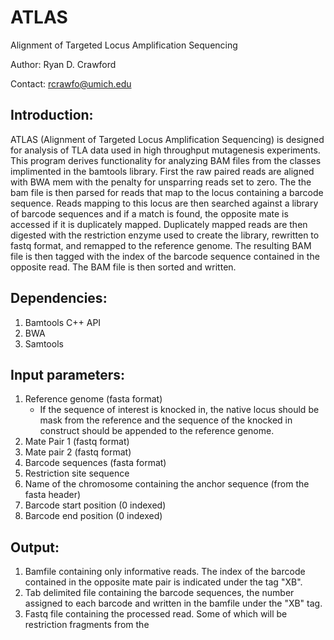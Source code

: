 # ATLAS # 

  Alignment of Targeted Locus Amplification Sequencing 

  Author:  Ryan D. Crawford
  
  Contact: rcrawfo@umich.edu


## Introduction: ##

  ATLAS (Alignment of Targeted Locus Amplification Sequencing) is designed for
  analysis of TLA data used in high throughput mutagenesis experiments. This
  program derives functionality for analyzing BAM files from the classes
  implimented in the bamtools library. First the raw paired reads are aligned
  with BWA mem with the penalty for unsparring reads set to zero. The the bam
  file is then parsed for reads that map to the locus containing a barcode
  sequence. Reads mapping to this locus are then searched against a library of
  barcode sequences and if a match is found, the opposite mate is accessed if it
  is duplicately mapped. Duplicately mapped reads are then digested with the
  restriction enzyme used to create the library, rewritten to fastq format, and
  remapped to the reference genome. The resulting BAM file is then tagged with
  the index of the barcode sequence contained in the opposite read. The BAM
  file is then sorted and written.


## Dependencies: ##

  1) Bamtools C++ API
  2) BWA
  3) Samtools



## Input parameters: ##

  1) Reference genome (fasta format)
     - If the sequence of interest is knocked in, the native locus should be
       mask from the reference and the sequence of the knocked in construct
       should be appended to the reference genome.
  2) Mate Pair 1 (fastq format)
  3) Mate pair 2 (fastq format)
  4) Barcode sequences (fasta format)
  5) Restriction site sequence
  6) Name of the chromosome containing the anchor sequence (from the fasta
     header)
  7) Barcode start position (0 indexed)
  8) Barcode end position (0 indexed)


## Output: ##

  1) Bamfile containing only informative reads. The index of the barcode
      contained in the opposite mate pair is indicated under the tag "XB".
  2) Tab delimited file containing the barcode sequences, the number assigned to
     each barcode and written in the bamfile under the "XB" tag.
  3) Fastq file containing the processed read. Some of which will be
     restriction fragments from the


